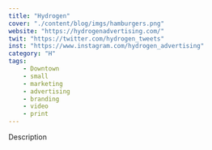```yaml
---
title: "Hydrogen"
cover: "./content/blog/imgs/hamburgers.png"
website: "https://hydrogenadvertising.com/"
twit: "https://twitter.com/hydrogen_tweets"
inst: "https://www.instagram.com/hydrogen_advertising"
category: "H"
tags:
    - Downtown
    - small
    - marketing
    - advertising
    - branding
    - video
    - print
---
```


Description
